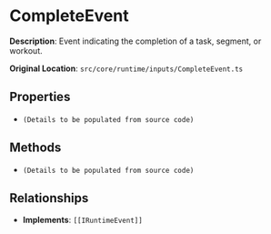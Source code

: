 # CompleteEvent

**Description**: Event indicating the completion of a task, segment, or workout.

**Original Location**: `src/core/runtime/inputs/CompleteEvent.ts`

## Properties

*   `(Details to be populated from source code)`

## Methods

*   `(Details to be populated from source code)`

## Relationships
*   **Implements**: `[[IRuntimeEvent]]`